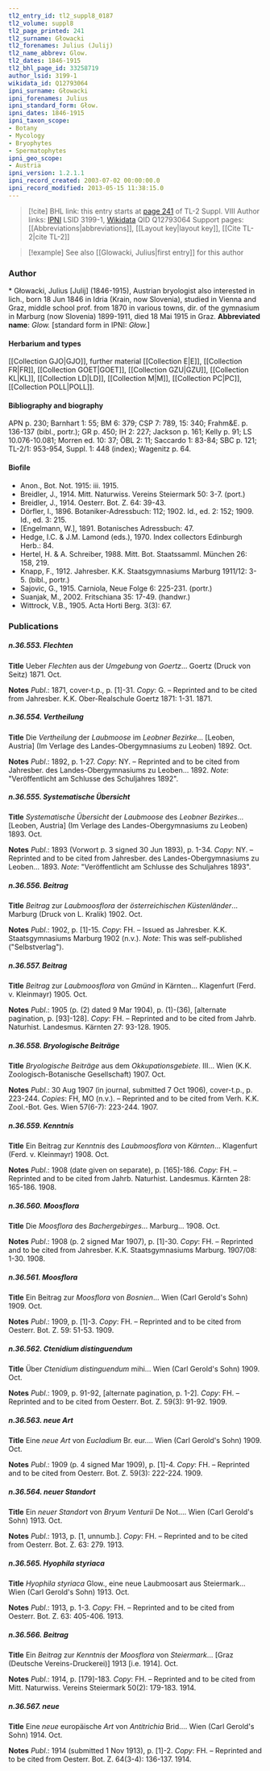 ```yaml
---
tl2_entry_id: tl2_suppl8_0187
tl2_volume: suppl8
tl2_page_printed: 241
tl2_surname: Głowacki
tl2_forenames: Julius (Julij)
tl2_name_abbrev: Glow.
tl2_dates: 1846-1915
tl2_bhl_page_id: 33258719
author_lsid: 3199-1
wikidata_id: Q12793064
ipni_surname: Głowacki
ipni_forenames: Julius
ipni_standard_form: Głow.
ipni_dates: 1846-1915
ipni_taxon_scope: 
- Botany
- Mycology
- Bryophytes
- Spermatophytes
ipni_geo_scope: 
- Austria
ipni_version: 1.2.1.1
ipni_record_created: 2003-07-02 00:00:00.0
ipni_record_modified: 2013-05-15 11:38:15.0
---
```


> [!cite] BHL link: this entry starts at [page 241](https://www.biodiversitylibrary.org/page/33258719) of TL-2 Suppl. VIII
> Author links: [IPNI](https://www.ipni.org/a/3199-1) LSID 3199-1, [Wikidata](https://www.wikidata.org/wiki/Q12793064) QID Q12793064
> Support pages: [[Abbreviations|abbreviations]], [[Layout key|layout key]], [[Cite TL-2|cite TL-2]]

> [!example] See also [[Glowacki, Julius|first entry]] for this author

### Author

\* Głowacki, Julius \[Julij\] (1846-1915), Austrian bryologist also interested in lich., born 18 Jun 1846 in Idria (Krain, now Slovenia), studied in Vienna and Graz, middle school prof. from 1870 in various towns, dir. of the gymnasium in Marburg (now Slovenia) 1899-1911, died 18 Mai 1915 in Graz. 
**Abbreviated name**: *Glow.* \[standard form in IPNI: *Głow.*\]

#### Herbarium and types

[[Collection GJO|GJO]], further material [[Collection E|E]], [[Collection FR|FR]], [[Collection GOET|GOET]], [[Collection GZU|GZU]], [[Collection KL|KL]], [[Collection LD|LD]], [[Collection M|M]], [[Collection PC|PC]], [[Collection POLL|POLL]].

#### Bibliography and biography

APN p. 230; Barnhart 1: 55; BM 6: 379; CSP 7: 789, 15: 340; Frahm&E. p. 136-137 (bibl., portr.); GR p. 450; IH 2: 227; Jackson p. 161; Kelly p. 91; LS 10.076-10.081; Morren ed. 10: 37; ÖBL 2: 11; Saccardo 1: 83-84; SBC p. 121; TL-2/1: 953-954, Suppl. 1: 448 (index); Wagenitz p. 64.

#### Biofile

- Anon., Bot. Not. 1915: iii. 1915.
- Breidler, J., 1914. Mitt. Naturwiss. Vereins Steiermark 50: 3-7. (port.)
- Breidler, J., 1914. Oesterr. Bot. Z. 64: 39-43.
- Dörfler, I., 1896. Botaniker-Adressbuch: 112; 1902. Id., ed. 2: 152; 1909. Id., ed. 3: 215.
- \[Engelmann, W.\], 1891. Botanisches Adressbuch: 47.
- Hedge, I.C. & J.M. Lamond (eds.), 1970. Index collectors Edinburgh Herb.: 84.
- Hertel, H. & A. Schreiber, 1988. Mitt. Bot. Staatssamml. München 26: 158, 219.
- Knapp, F., 1912. Jahresber. K.K. Staatsgymnasiums Marburg 1911/12: 3-5. (bibl., portr.)
- Sajovic, G., 1915. Carniola, Neue Folge 6: 225-231. (portr.)
- Suanjak, M., 2002. Fritschiana 35: 17-49. (handwr.)
- Wittrock, V.B., 1905. Acta Horti Berg. 3(3): 67.

### Publications

##### n.36.553. Flechten

**Title**
Ueber *Flechten* aus der *Umgebung* von *Goertz*... Goertz (Druck von Seitz) 1871. Oct.

**Notes**
*Publ*.: 1871, cover-t.p., p. \[1\]-31. *Copy*: G. – Reprinted and to be cited from Jahresber. K.K. Ober-Realschule Goertz 1871: 1-31. 1871.

##### n.36.554. Vertheilung

**Title**
Die *Vertheilung* der *Laubmoose* im *Leobner Bezirke*... \[Leoben, Austria\] (Im Verlage des Landes-Obergymnasiums zu Leoben) 1892. Oct.

**Notes**
*Publ*.: 1892, p. 1-27. *Copy*: NY. – Reprinted and to be cited from Jahresber. des Landes-Obergymnasiums zu Leoben... 1892.
*Note*: "Veröffentlicht am Schlusse des Schuljahres 1892".

##### n.36.555. Systematische Übersicht

**Title**
*Systematische Übersicht* der *Laubmoose* des *Leobner Bezirkes*... \[Leoben, Austria\] (Im Verlage des Landes-Obergymnasiums zu Leoben) 1893. Oct.

**Notes**
*Publ*.: 1893 (Vorwort p. 3 signed 30 Jun 1893), p. 1-34. *Copy*: NY. – Reprinted and to be cited from Jahresber. des Landes-Obergymnasiums zu Leoben... 1893.
*Note*: "Veröffentlicht am Schlusse des Schuljahres 1893".

##### n.36.556. Beitrag

**Title**
*Beitrag* zur *Laubmoosflora* der *österreichischen Küstenländer*... Marburg (Druck von L. Kralik) 1902. Oct.

**Notes**
*Publ*.: 1902, p. \[1\]-15. *Copy*: FH. – Issued as Jahresber. K.K. Staatsgymnasiums Marburg 1902 (n.v.).
*Note*: This was self-published ("Selbstverlag").

##### n.36.557. Beitrag

**Title**
*Beitrag* zur *Laubmoosflora* von *Gmünd* in Kärnten... Klagenfurt (Ferd. v. Kleinmayr) 1905. Oct.

**Notes**
*Publ*.: 1905 (p. (2) dated 9 Mar 1904), p. (1)-(36), \[alternate pagination, p. \[93\]-128\]. *Copy*: FH. – Reprinted and to be cited from Jahrb. Naturhist. Landesmus. Kärnten 27: 93-128. 1905.

##### n.36.558. Bryologische Beiträge

**Title**
*Bryologische Beiträge* aus dem *Okkupationsgebiete*. III... Wien (K.K. Zoologisch-Botanische Gesellschaft) 1907. Oct.

**Notes**
*Publ*.: 30 Aug 1907 (in journal, submitted 7 Oct 1906), cover-t.p., p. 223-244. *Copies*: FH, MO (n.v.). – Reprinted and to be cited from Verh. K.K. Zool.-Bot. Ges. Wien 57(6-7): 223-244. 1907.

##### n.36.559. Kenntnis

**Title**
Ein Beitrag zur *Kenntnis* des *Laubmoosflora* von *Kärnten*... Klagenfurt (Ferd. v. Kleinmayr) 1908. Oct.

**Notes**
*Publ*.: 1908 (date given on separate), p. \[165\]-186. *Copy*: FH. – Reprinted and to be cited from Jahrb. Naturhist. Landesmus. Kärnten 28: 165-186. 1908.

##### n.36.560. Moosflora

**Title**
Die *Moosflora* des *Bachergebirges*... Marburg... 1908. Oct.

**Notes**
*Publ*.: 1908 (p. 2 signed Mar 1907), p. \[1\]-30. *Copy*: FH. – Reprinted and to be cited from Jahresber. K.K. Staatsgymnasiums Marburg. 1907/08: 1-30. 1908.

##### n.36.561. Moosflora

**Title**
Ein Beitrag zur *Moosflora* von *Bosnien*... Wien (Carl Gerold's Sohn) 1909. Oct.

**Notes**
*Publ*.: 1909, p. \[1\]-3. *Copy*: FH. – Reprinted and to be cited from Oesterr. Bot. Z. 59: 51-53. 1909.

##### n.36.562. Ctenidium distinguendum

**Title**
Über *Ctenidium distinguendum* mihi... Wien (Carl Gerold's Sohn) 1909. Oct.

**Notes**
*Publ*.: 1909, p. 91-92, \[alternate pagination, p. 1-2\]. *Copy*: FH. – Reprinted and to be cited from Oesterr. Bot. Z. 59(3): 91-92. 1909.

##### n.36.563. neue Art

**Title**
Eine *neue Art* von *Eucladium* Br. eur.... Wien (Carl Gerold's Sohn) 1909. Oct.

**Notes**
*Publ*.: 1909 (p. 4 signed Mar 1909), p. \[1\]-4. *Copy*: FH. – Reprinted and to be cited from Oesterr. Bot. Z. 59(3): 222-224. 1909.

##### n.36.564. neuer Standort

**Title**
Ein *neuer Standort* von *Bryum Venturii* De Not.... Wien (Carl Gerold's Sohn) 1913. Oct.

**Notes**
*Publ*.: 1913, p. \[1, unnumb.\]. *Copy*: FH. – Reprinted and to be cited from Oesterr. Bot. Z. 63: 279. 1913.

##### n.36.565. Hyophila styriaca

**Title**
*Hyophila styriaca* Glow., eine neue Laubmoosart aus Steiermark... Wien (Carl Gerold's Sohn) 1913. Oct.

**Notes**
*Publ*.: 1913, p. 1-3. *Copy*: FH. – Reprinted and to be cited from Oesterr. Bot. Z. 63: 405-406. 1913.

##### n.36.566. Beitrag

**Title**
Ein *Beitrag* zur *Kenntnis* der *Moosflora* von *Steiermark*... \[Graz (Deutsche Vereins-Druckerei)\] 1913 \[i.e. 1914\]. Oct.

**Notes**
*Publ*.: 1914, p. \[179\]-183. *Copy*: FH. – Reprinted and to be cited from Mitt. Naturwiss. Vereins Steiermark 50(2): 179-183. 1914.

##### n.36.567. neue

**Title**
Eine *neue* europäische *Art* von *Antitrichia* Brid.... Wien (Carl Gerold's Sohn) 1914. Oct.

**Notes**
*Publ*.: 1914 (submitted 1 Nov 1913), p. \[1\]-2. *Copy*: FH. – Reprinted and to be cited from Oesterr. Bot. Z. 64(3-4): 136-137. 1914.

